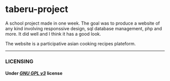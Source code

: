 # taberu-project

A school project made in one week. The goal was to produce a website of any kind involving responssive design, sql database management, php and more.
It did well and I think it has a good look.

The website is a participative asian cooking recipes plateform.

---

###   LICENSING
#### **Under *[GNU GPL v3](https://www.gnu.org/licenses/gpl-3.0.html)* license**
